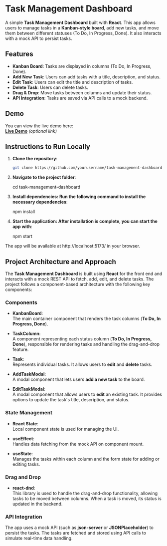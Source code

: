# Task Management Dashboard

A simple **Task Management Dashboard** built with **React**. This app allows users to manage tasks in a **Kanban-style board**, add new tasks, and move them between different statuses (To Do, In Progress, Done). It also interacts with a mock API to persist tasks.

## Features

- **Kanban Board**: Tasks are displayed in columns (To Do, In Progress, Done).
- **Add New Task**: Users can add tasks with a title, description, and status.
- **Edit Task**: Users can edit the title and description of tasks.
- **Delete Task**: Users can delete tasks.
- **Drag & Drop**: Move tasks between columns and update their status.
- **API Integration**: Tasks are saved via API calls to a mock backend.

## Demo

You can view the live demo here:  
[**Live Demo**](#) *(optional link)*

## Instructions to Run Locally

1. **Clone the repository**:
   ```bash
   git clone https://github.com/yourusername/task-management-dashboard.git

2. **Navigate to the project folder**:

   cd task-management-dashboard

3. **Install dependencies: Run the following command to install the necessary dependencies**:

    npm install

4. **Start the application: After installation is complete, you can start the app with**:
 
    npm start

The app will be available at http://localhost:5173/ in your browser.

## Project Architecture and Approach

The **Task Management Dashboard** is built using **React** for the front end and interacts with a mock REST API to fetch, add, edit, and delete tasks. The project follows a component-based architecture with the following key components:

### Components

- **KanbanBoard**:  
  The main container component that renders the task columns (**To Do, In Progress, Done**).
  
- **TaskColumn**:  
  A component representing each status column (**To Do, In Progress, Done**), responsible for rendering tasks and handling the drag-and-drop feature.
  
- **Task**:  
  Represents individual tasks. It allows users to **edit** and **delete** tasks.

- **AddTaskModal**:  
  A modal component that lets users **add a new task** to the board.
  
- **EditTaskModal**:  
  A modal component that allows users to **edit** an existing task. It provides options to update the task's title, description, and status.

### State Management

- **React State**:  
  Local component state is used for managing the UI.

- **useEffect**:  
  Handles data fetching from the mock API on component mount.

- **useState**:  
  Manages the tasks within each column and the form state for adding or editing tasks.

### Drag and Drop

- **react-dnd**:  
  This library is used to handle the drag-and-drop functionality, allowing tasks to be moved between columns. When a task is moved, its status is updated in the backend.

### API Integration

The app uses a mock API (such as **json-server** or **JSONPlaceholder**) to persist the tasks. The tasks are fetched and stored using API calls to simulate real-time data handling.



